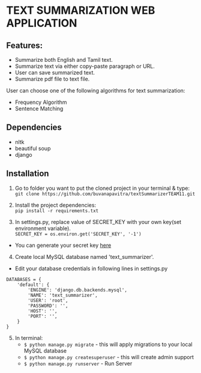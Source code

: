 # TEXT SUMMARIZATION WEB APPLICATION


## Features:
- Summarize both English and Tamil text.
- Summarize text via either copy-paste paragraph or URL.
- User can save summarized text.
- Summarize pdf file to text file.

User can choose one of the following algorithms for text summarization:
- Frequency Algorithm
- Sentence Matching

## Dependencies
- nltk
- beautiful soup
- django

## Installation

1. Go to folder you want to put the cloned project in your terminal & type: <br>
    `git clone https://github.com/buvanapavitra/textSummarizerTEAM11.git`

2. Install the project dependencies:<br>
    `pip install -r requirements.txt`

3. In settings.py, replace value of SECRET_KEY with your own key(set environment variable).   
```SECRET_KEY = os.environ.get('SECRET_KEY', '-1')```
- You can generate your secret key [here](https://www.miniwebtool.com/django-secret-key-generator/)

4. Create local MySQL database named 'text_summarizer'.
- Edit your database credentials in following lines in settings.py
```
DATABASES = {
    'default': {
        'ENGINE': 'django.db.backends.mysql',
        'NAME': 'text_summarizer',
        'USER': 'root',
        'PASSWORD': '',
        'HOST': '',
        'PORT': '',
    }
}
```

5. In terminal:  
    * `$ python manage.py migrate` - this will apply migrations to your local MySQL database   
    * `$ python manage.py createsuperuser` - this will create admin support   
    * `$ python manage.py runserver` - Run Server
